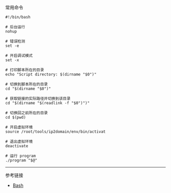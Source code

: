 常用命令

```shell
#!/bin/bash

# 后台运行
nohup

# 错误检测
set -e

# 开启调试模式
set -x

# 打印脚本所在的目录
echo "Script directory: $(dirname "$0")"

# 切换到脚本所在的目录
cd "$(dirname "$0")"

# 获取链接的实际路径并切换到该目录
cd "$(dirname "$(readlink -f "$0")")"

# 切换回之前所在的目录
cd $(pwd)

# 开启虚拟环境
source /root/tools/ip2domain/env/bin/activat

# 退出虚拟环境
deactivate

# 运行 program
./program "$@"

```

---

参考链接

- [Bash](https://www.gnu.org/software/bash/)

